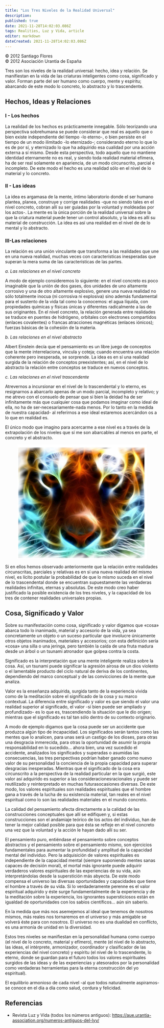 ```yaml
---
title: "Los Tres Niveles de la Realidad Universal"
description: 
published: true
date: 2021-11-28T14:02:03.086Z
tags: Realities, Luz y Vida, article
editor: markdown
dateCreated: 2021-11-28T14:02:03.086Z
---
```


<p class="v-card v-sheet theme--light grey lighten-3 px-2">© 2012 Santiago Flores<br>© 2012 Asociación Urantia de España</p>

Tres son los niveles de la realidad universal: hecho, idea y relación. Se manifiestan en la vida de las criaturas inteligentes como cosa, significado y valor. Forman parte del ser humano como cuerpo, mente y espíritu; abarcando de este modo lo concreto, lo abstracto y lo trascendente.

## Hechos, Ideas y Relaciones

### I - Los hechos

La realidad de los hechos es prácticamente innegable. Sólo teorizando una perspectiva sobrehumana se puede considerar que real es aquello que o bien existe independiente del tiempo -lo eterno-, o bien persiste en el tiempo de un modo ilimitado -lo eternizado-; considerando eterno lo que lo es de por sí, y eternizado lo que ha adquirido esa cualidad por una acción externa a sí mismo. Desde esta perspectiva, todo aquello que no mantiene identidad eternamente no es real, y siendo toda realidad material efímera, ha de ser real solamente en apariencia, de un modo circunscrito, parcial e incompleto. De este modo el hecho es una realidad sólo en el nivel de lo material y lo concreto.

### II - Las ideas

La idea es argamasa de la mente, íntimo laboratorio donde el ser humano plantea, planea, construye y corrige realidades -que no siendo tales en el nivel concreto, cobran allí su ser guiadas por la voluntad y moldeadas por los actos-. La mente es la única porción de la realidad universal sobre la que la criatura material puede tener un control absoluto, y la idea es allí su material de construcción. La idea es así una realidad en el nivel de de lo mental y lo abstracto.

### III-Las relaciones

La relación es una unión vinculante que transforma a las realidades que une en una nueva realidad, muchas veces con características inesperadas que superan la mera suma de las características de las partes.

_a. Las relaciones en el nivel concreto_

A modo de ejemplo consideremos lo siguiente: en el nivel concreto es poco imaginable que la unión de dos gases, dos unidades de uno altamente corrosivo y una de otro altamente explosivo, genere una nueva realidad no sólo totalmente inocua (ni corrosiva ni explosiva) sino además fundamental para el sustento de la vida tal como la conocemos: el agua líquida, con propiedades químicas y físicas únicas y diferentes radicalmente a las de sus originantes. En el nivel concreto, la relación generada entre realidades se traduce en puentes de hidrógeno, orbitales con electrones compartidos (enlaces covalentes) o francas atracciones magnéticas (enlaces iónicos); fuerzas básicas de la cohesión de la materia.

_b. Las relaciones en el nivel abstracto_

Albert Einstein decía que el pensamiento es un libre juego de conceptos que la mente interrelaciona, vincula y coteja; cuando encuentra una relación coherente pero inesperada, se sorprende. La idea es en sí una realidad surgida de la relación de conceptos preexistentes; así, en el nivel de lo abstracto la relación entre conceptos se traduce en nuevos conceptos.

_c. Las relaciones en el nivel trascendente_

Atrevernos a incursionar en el nivel de lo trascendental y lo eterno, es resignarnos a abarcarlo apenas de un modo parcial, incompleto y relativo; y me atrevo con el consuelo de pensar que si bien la deidad ha de ser infinitamente más que cualquier cosa que podamos imaginar como ideal de ella, no ha de ser-necesariamente-nada menos. Por lo tanto en la medida de nuestra capacidad- al referirnos a ese ideal estaremos acercándon os a lo que en realidad es.

El único modo que imagino para acercarme a ese nivel es a través de la extrapolación de los niveles que sí me son abarcables al menos en parte, el concreto y el abstracto.

<figure id="Figure_1" class="image urantiapedia">
<img src="/image/article/Luz_y_Vida/LyV28/03.jpg">
</figure>


Si en ellos hemos observado anteriormente que la relación entre realidades circunscritas, parciales y relativas es en sí una nueva realidad del mismo nivel, es lícito postular la probabilidad de que lo mismo suceda en el nivel de lo trascendental donde se encuentran supuestamente las verdaderas realidades infinitas, eternas y absolutas. De este modo creo haber justificado la posible existencia de los tres niveles, y la capacidad de los tres de contener realidades universales propias.

## Cosa, Significado y Valor

Sobre su manifestación como cosa, significado y valor digamos que «cosa» abarca todo lo inanimado, material y accesorio de la vida, ya sea concretamente un objeto o un suceso particular que involucre únicamente otros objetos inanimados, materiales y accesorios; con esta definición sería «cosa» una silla o una jeringa, pero también la caída de una fruta madura desde un árbol o un tsunami atronador que golpea contra la costa.

Significado es la interpretación que una mente inteligente realiza sobre la cosa. Así, un tsunami puede significar la agresión airosa de un dios violento o el lamentable producto del ciclo natural de deriva de los continentes, dependiendo del marco conceptual y de las convicciones de la mente que analiza.

Valor es la enseñanza adquirida, surgida tanto de la experiencia vivida como de la meditación sobre el significado de la cosa y su marco contextual. La diferencia entre significado y valor es que siendo el valor una realidad superior al significado, el valor -si bien puede ser ampliado y profundizado- es lo que es, trascendiendo la situación que le dio origen; mientras que el significado es tal tan sólo dentro de su contexto originario.

A modo de ejemplo digamos que la cosa puede ser un accidente que produzca algún tipo de incapacidad. Los significados serán tantos como las mentes que lo analicen, para unas será un castigo de los dioses, para otras una desgracia inmerecida, para otras la oportunidad de asumir la propia responsabilidad en lo sucedido... ahora bien, una vez sucedido el accidente, analizados los significados y superadas o asumidas las consecuencias, las tres perspectivas podrían haber ganado como nuevo valor de su personalidad la conciencia de la propia capacidad para superar desgracias inesperadas. Mientras que el significado de la cosa era circunscrito a la perspectiva de la realidad particular en la que surgió, este valor así adquirido es superior a las consideracionesracionales y puede ser reutilizado y reinterpretado en muchas futurasocasiones diversas. De este modo, los valores espirituales son realidades espirituales que el hombre gana a través de la lucha de su existencia material, tan reales en el nivel espiritual como lo son las realidades materiales en el mundo concreto.

La calidad del pensamiento afecta directamente a la calidad de las construcciones conceptuales que allí se edifiquen y, si estas construcciones son el andamiaje teórico de los actos del individuo, han de tener la mejor calidad posible para que ésta se refleje en el nivel concreto una vez que la voluntad y la acción le hayan dado allí su ser.

El pensamiento puro, entiéndase el pensamiento sobre conceptos abstractos y el pensamiento sobre el pensamiento mismo, son ejercicios fundamentales para aumentar la profundidad y amplitud de la capacidad mental del individuo. Pero la adquisición de valores espirituales es independiente de la capacidad mental (siempre suponiendo mentes sanas capaces de decisión moral), el mortal más ignorante puede adquirir verdaderos valores espirituales de las experiencias de su vida, aún interpretándolas desde la superstición más abyecta. De este modo compensa el universo las diversas oportunidades y capacidades que tiene el hombre a través de su vida. Si lo verdaderamente perenne es el valor espiritual adquirido y éste surge fundamentalmente de la experiencia y de la meditación sobre la experiencia, los ignorantes supersticiosos están en igualdad de oportunidades con los sabios científicos... aún sin saberlo.

En la medida que más nos asemejemos al ideal que tenemos de nosotros mismos, más reales nos tornaremos en el universo y más amigable se volverá éste para con nosotros. El universo no es una dualidad en conflicto, es una armonía de unidad en la diversidad.

Estos tres niveles se manifiestan en la personalidad humana como cuerpo (el nivel de lo concreto, material y efímero), mente (el nivel de lo abstracto, las ideas, el intérprete, armonizador, coordinador y clasificador de las experiencias del nivel concreto) y espíritu (el nivel de lo trascendente, lo eterno, donde se guardan para el futuro todos los valores espirituales surgidos de las ideas y de las experiencias y atesorados por la personalidad como verdaderas herramientas para la eterna construcción del yo espiritual).

El equilibrio armonioso de cada nivel -al que todos naturalmente aspiramos- se conoce en el día a día como salud, cordura y felicidad.

## Referencias

- Revista Luz y Vida (todos los números antiguos): https://aue.urantia-association.org/numeros-antiguos-del-lyv/
